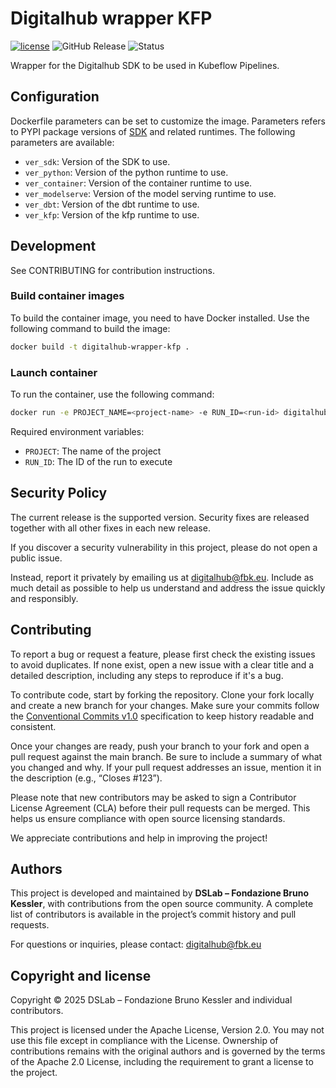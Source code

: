 # Digitalhub wrapper KFP

[![license](https://img.shields.io/badge/license-Apache%202.0-blue)](https://github.com/scc-digitalhub/digitalhub-core/LICENSE) ![GitHub Release](https://img.shields.io/github/v/release/scc-digitalhub/digitalhub-sdk-wrapper-kfp)
![Status](https://img.shields.io/badge/status-stable-gold)

Wrapper for the Digitalhub SDK to be used in Kubeflow Pipelines.

## Configuration

Dockerfile parameters can be set to customize the image. Parameters refers to PYPI package versions of [SDK](https://github.com/scc-digitalhub/digitalhub-sdk) and related runtimes. The following parameters are available:

- `ver_sdk`: Version of the SDK to use.
- `ver_python`: Version of the python runtime to use.
- `ver_container`: Version of the container runtime to use.
- `ver_modelserve`: Version of the model serving runtime to use.
- `ver_dbt`: Version of the dbt runtime to use.
- `ver_kfp`: Version of the kfp runtime to use.

## Development

See CONTRIBUTING for contribution instructions.

### Build container images

To build the container image, you need to have Docker installed. Use the following command to build the image:

```bash
docker build -t digitalhub-wrapper-kfp .
```

### Launch container

To run the container, use the following command:

```bash
docker run -e PROJECT_NAME=<project-name> -e RUN_ID=<run-id> digitalhub-wrapper-kfp
```

Required environment variables:

- `PROJECT`: The name of the project
- `RUN_ID`: The ID of the run to execute

## Security Policy

The current release is the supported version. Security fixes are released together with all other fixes in each new release.

If you discover a security vulnerability in this project, please do not open a public issue.

Instead, report it privately by emailing us at digitalhub@fbk.eu. Include as much detail as possible to help us understand and address the issue quickly and responsibly.

## Contributing

To report a bug or request a feature, please first check the existing issues to avoid duplicates. If none exist, open a new issue with a clear title and a detailed description, including any steps to reproduce if it's a bug.

To contribute code, start by forking the repository. Clone your fork locally and create a new branch for your changes. Make sure your commits follow the [Conventional Commits v1.0](https://www.conventionalcommits.org/en/v1.0.0/) specification to keep history readable and consistent.

Once your changes are ready, push your branch to your fork and open a pull request against the main branch. Be sure to include a summary of what you changed and why. If your pull request addresses an issue, mention it in the description (e.g., “Closes #123”).

Please note that new contributors may be asked to sign a Contributor License Agreement (CLA) before their pull requests can be merged. This helps us ensure compliance with open source licensing standards.

We appreciate contributions and help in improving the project!

## Authors

This project is developed and maintained by **DSLab – Fondazione Bruno Kessler**, with contributions from the open source community. A complete list of contributors is available in the project’s commit history and pull requests.

For questions or inquiries, please contact: [digitalhub@fbk.eu](mailto:digitalhub@fbk.eu)

## Copyright and license

Copyright © 2025 DSLab – Fondazione Bruno Kessler and individual contributors.

This project is licensed under the Apache License, Version 2.0.
You may not use this file except in compliance with the License. Ownership of contributions remains with the original authors and is governed by the terms of the Apache 2.0 License, including the requirement to grant a license to the project.
